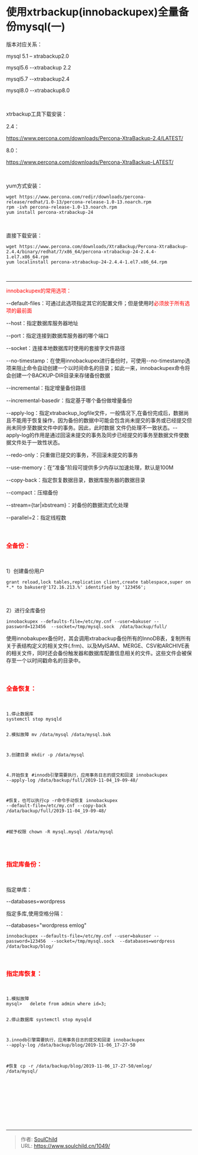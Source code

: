 # 使用xtrbackup(innobackupex)全量备份mysql(一)

<!--more-->
版本对应关系：

mysql 5.1 – xtrabackup2.0

mysql5.6 --xtrabackup 2.2

mysql5.7 --xtrabackup2.4

mysql8.0 --xtrabackup8.0

&nbsp;

xtrbackup工具下载安装：

2.4：

https://www.percona.com/downloads/Percona-XtraBackup-2.4/LATEST/

8.0：

https://www.percona.com/downloads/Percona-XtraBackup-LATEST/

&nbsp;

yum方式安装：
<pre class="line-numbers" data-start="1"><code class="language-bash">wget https://www.percona.com/redir/downloads/percona-release/redhat/1.0-13/percona-release-1.0-13.noarch.rpm
rpm -ivh percona-release-1.0-13.noarch.rpm
yum install percona-xtrabackup-24</code></pre>
&nbsp;

直接下载安装：
<pre class="line-numbers" data-start="1"><code class="language-bash">wget https://www.percona.com/downloads/XtraBackup/Percona-XtraBackup-2.4.4/binary/redhat/7/x86_64/percona-xtrabackup-24-2.4.4-1.el7.x86_64.rpm
yum localinstall percona-xtrabackup-24-2.4.4-1.el7.x86_64.rpm</code></pre>
&nbsp;

<hr />

<span style="color: #ff0000;">innobackupex的常用选项：</span>

--default-files：可通过此选项指定其它的配置文件；但是使用时<span style="color: #ff0000;">必须放于所有选项的最前面</span>

--host：指定数据库服务器地址

--port：指定连接到数据库服务器的哪个端口

--socket：连接本地数据库时使用的套接字文件路径

--no-timestamp：在使用innobackupex进行备份时，可使用--no-timestamp选项来阻止命令自动创建一个以时间命名的目录；如此一来，innobackupex命令将会创建一个BACKUP-DIR目录来存储备份数据

--incremental：指定增量备份路径

--incremental-basedir：指定基于哪个备份做增量备份

--apply-log：指定xtrabackup_logfile文件，一般情况下,在备份完成后，数据尚且不能用于恢复操作，因为备份的数据中可能会包含尚未提交的事务或已经提交但尚未同步至数据文件中的事务。因此，此时数据 文件仍处理不一致状态。--apply-log的作用是通过回滚未提交的事务及同步已经提交的事务至数据文件使数据文件处于一致性状态。

--redo-only：只重做已提交的事务，不回滚未提交的事务

--use-memory：在“准备”阶段可提供多少内存以加速处理，默认是100M

--copy-back：指定恢复数据目录，数据库服务器的数据目录

--compact：压缩备份

--stream={tar|xbstream}：对备份的数据流式化处理

--parallel=2：指定线程数

&nbsp;
<h3><span style="color: #ff0000;">全备份：</span></h3>
&nbsp;

1）创建备份用户
<pre class="line-numbers" data-start="1"><code class="language-bash">grant reload,lock tables,replication client,create tablespace,super on *.* to bakuser@'172.16.213.%' identified by '123456';
</code></pre>
&nbsp;

2）进行全库备份
<pre class="line-numbers" data-start="1"><code class="language-bash">innobackupex --defaults-file=/etc/my.cnf --user=bakuser --password=123456  --socket=/tmp/mysql.sock  /data/backup/full/
</code></pre>
使用innobakupex备份时，其会调用xtrabackup备份所有的InnoDB表，复制所有关于表结构定义的相关文件(.frm)、以及MyISAM、MERGE、CSV和ARCHIVE表的相关文件，同时还会备份触发器和数据库配置信息相关的文件。这些文件会被保存至一个以时间戳命名的目录中。

&nbsp;
<h3><span style="color: #ff0000;">全备恢复：</span></h3>
&nbsp;
<pre class="line-numbers" data-start="1"><code class="language-bash">1.停止数据库
systemctl stop mysqld

2.模拟故障
 mv /data/mysql  /data/mysql.bak

3.创建目录
mkdir -p /data/mysql

4.开始恢复
#innodb引擎需要执行，应用事务日志的提交和回滚
innobackupex --apply-log /data/backup/full/2019-11-04_19-09-48/

#恢复，也可以执行cp -r命令手动恢复
innobackupex --default-file=/etc/my.cnf --copy-back /data/backup/full/2019-11-04_19-09-48/

#赋予权限
chown -R mysql.mysql /data/mysql</code></pre>
&nbsp;
<h3><span style="color: #ff0000;">指定库备份：</span></h3>
&nbsp;

指定单库：

--databases=wordpress

指定多库,使用空格分隔：

--databases="wordpress emlog"
<pre class="line-numbers" data-start="1"><code class="language-bash">innobackupex --defaults-file=/etc/my.cnf --user=bakuser --password=123456  --socket=/tmp/mysql.sock  --databases=wordpress /data/backup/blog/</code></pre>
&nbsp;
<h3><span style="color: #ff0000;">指定库恢复：</span></h3>
&nbsp;
<pre class="line-numbers" data-start="1"><code class="language-bash">1.模拟故障
mysql&gt;   delete from admin where id=3;

2.停止数据库
systemctl stop mysqld

3.innodb引擎需要执行，应用事务日志的提交和回滚
innobackupex --apply-log /data/backup/blog/2019-11-06_17-27-50

#恢复
cp -r /data/backup/blog/2019-11-06_17-27-50/emlog/ /data/mysql/</code></pre>
&nbsp;

&nbsp;

&nbsp;

&nbsp;


---

> 作者: [SoulChild](https://www.soulchild.cn)  
> URL: https://www.soulchild.cn/1049/  

